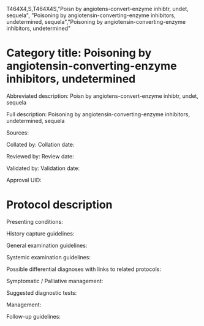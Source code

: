 T464X4,S,T464X4S,"Poisn by angiotens-convert-enzyme inhibtr, undet, sequela", "Poisoning by angiotensin-converting-enzyme inhibitors, undetermined, sequela","Poisoning by angiotensin-converting-enzyme inhibitors, undetermined"
# Category title: Poisoning by angiotensin-converting-enzyme inhibitors, undetermined

Abbreviated description: Poisn by angiotens-convert-enzyme inhibtr, undet, sequela

Full description: Poisoning by angiotensin-converting-enzyme inhibitors, undetermined, sequela

Sources:

Collated by:
Collation date:

Reviewed by:
Review date:

Validated by:
Validation date:

Approval UID:

# Protocol description

Presenting conditions:

History capture guidelines:

General examination guidelines:

Systemic examination guidelines:

Possible differential diagnoses with links to related protocols:

Symptomatic / Palliative management:

Suggested diagnostic tests:

Management:

Follow-up guidelines:
